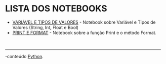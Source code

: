 # LISTA DOS NOTEBOOKS
* [VARIÁVEL E TIPOS DE VALORES](https://github.com/Isiumlord/GlowUpDataEngineerStudy/blob/main/PythonNotebooks/Variavel-TiposDeValores.ipynb) - Notebook sobre Variável e Tipos de Valores (String, Int, Float e Bool)
* [PRINT E FORMAT](https://github.com/Isiumlord/GlowUpDataEngineerStudy/blob/main/PythonNotebooks/Print-Format.ipynb) - Notebook sobre a função Print e o método Format.



<br />

______________________________________________________________________________________________________________________________________________________________________
-conteúdo [Python](https://github.com/Isiumlord/GlowUpDataEngineerStudy/blob/main/Python.md).

